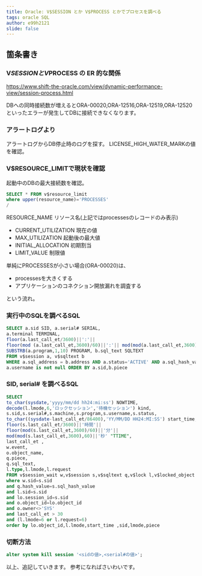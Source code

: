 ```yaml
---
title: Oracle: V$SESSION とか V$PROCESS とかでプロセスを調べる
tags: oracle SQL
author: e99h2121
slide: false
---
```

## 箇条書き

### V$SESSION と V$PROCESS の ER 的な関係

https://www.shift-the-oracle.com/view/dynamic-performance-view/session-process.html


DBへの同時接続数が増えるとORA-00020,ORA-12516,ORA-12519,ORA-12520といったエラーが発生してDBに接続できなくなります。


### アラートログより

アラートログからDB停止時のログを探す。
LICENSE_HIGH_WATER_MARKの値を確認。


### V$RESOURCE_LIMITで現状を確認

起動中のDBの最大接続数を確認。

```sql
SELECT * FROM v$resource_limit
where upper(resource_name)='PROCESSES'
/
```

RESOURCE_NAME リソース名(上記ではprocessesのレコードのみ表示)

- CURRENT_UTILIZATION 現在の値
- MAX_UTILIZATION 起動後の最大値
- INITIAL_ALLOCATION 初期割当
- LIMIT_VALUE 制限値


単純にPROCESSESが小さい場合(ORA-00020)は、

- processesを大きくする
- アプリケーションのコネクション開放漏れを調査する

という流れ。




### 実行中のSQLを調べるSQL



```sql
SELECT a.sid SID, a.serial# SERIAL, 
a.terminal TERMINAL, 
floor(a.last_call_et/3600)||':'|| 
floor(mod (a.last_call_et,3600)/60)||':'|| mod(mod(a.last_call_et,3600),60) "TIME", 
SUBSTRB(a.program,1,10) PROGRAM, b.sql_text SQLTEXT 
FROM v$session a, v$sqltext b
WHERE a.sql_address = b.address AND a.status='ACTIVE' AND a.sql_hash_value = b.hash_value AND 
a.username is not null ORDER BY a.sid,b.piece 
```

### SID, serial# を調べるSQL


```sql
SELECT 
to_char(sysdate,'yyyy/mm/dd hh24:mi:ss') NOWTIME,
decode(l.lmode,6,'ロックセッション','待機セッション') kind,
s.sid,s.serial#,s.machine,s.program,s.username,s.status,
to_char((sysdate-last_call_et/86400),'YY/MM/DD HH24:MI:SS') start_time,
floor(s.last_call_et/3600)||'時間'||
floor(mod(s.last_call_et,3600)/60)||'分'||
mod(mod(s.last_call_et,3600),60)||'秒' "TTIME",
last_call_et ,
w.event,
o.object_name,
q.piece,
q.sql_text,
l.type,l.lmode,l.request
FROM v$session_wait w,v$session s,v$sqltext q,v$lock l,v$locked_object lo,dba_objects o
where w.sid=s.sid
and q.hash_value=s.sql_hash_value
and l.sid=s.sid
and lo.session_id=s.sid
and o.object_id=lo.object_id
and o.owner<>'SYS'
and last_call_et > 30
and (l.lmode=6 or l.request=6)
order by lo.object_id,l.lmode,start_time ,sid,lmode,piece
```


### 切断方法

```sql
alter system kill session '<sidの値>,<serial#の値>';
```
  

以上、追記していきます。
参考になればさいわいです。
